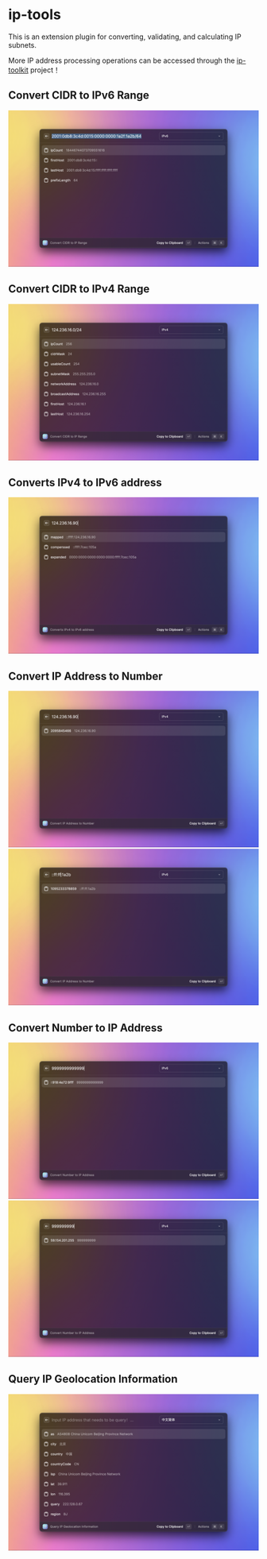 # ip-tools

This is an extension plugin for converting, validating, and calculating IP subnets.

More IP address processing operations can be accessed through the [ip-toolkit](https://github.com/meguoe/ip-toolkit) project！

## Convert CIDR to IPv6 Range

![preview](./metadata/ip-tools-1.png)

## Convert CIDR to IPv4 Range

![preview](./metadata/ip-tools-2.png)

## Converts IPv4 to IPv6 address

![preview](./metadata/ip-tools-3.png)

## Convert IP Address to Number

![preview](./metadata/ip-tools-4.png)
![preview](./metadata/ip-tools-5.png)

## Convert Number to IP Address

![preview](./metadata/ip-tools-6.png)
![preview](./metadata/ip-tools-7.png)

## Query IP Geolocation Information

![preview](./metadata/ip-tools-8.png)
